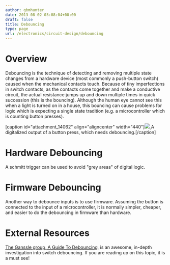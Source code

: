 ```yaml
---
author: gbmhunter
date: 2013-08-02 03:08:04+00:00
draft: false
title: Debouncing
type: page
url: /electronics/circuit-design/debouncing
---
```


# Overview




Debouncing is the technique of detecting and removing multiple state changes from a hardware device (most commonly a push-button switch) caused when the mechanical contacts touch. Because of tiny imperfections in switch contacts, as the contacts come together and make a conductive circuit, the actual resistance jumps up and down multiple times in quick succession (this is the bouncing). Although the human eye cannot see this when a light is turned on in a house, this bouncing can cause problems for logic which is expecting a single state tradition (e.g. a microcontroller which is counting button presses).


[caption id="attachment_14062" align="aligncenter" width="440"][![](http://blog.mbedded.ninja/wp-content/uploads/2013/08/button-press-needs-debouncing.jpg)
](http://blog.mbedded.ninja/wp-content/uploads/2013/08/button-press-needs-debouncing.jpg) A digitalized output of a button press, which needs debouncing.[/caption]


# Hardware Debouncing




A schmitt trigger can be used to avoid "grey areas" of digital logic.




# Firmware Debouncing




Another way to debounce inputs is to use firmware. Assuming the button is connected to the input of a microcontroller, it is normally simpler, cheaper, and easier to do the debouncing in firmware than hardware.




# External Resources




[The Ganssle group, A Guide To Debouncing](http://www.ganssle.com/debouncing.pdf), is an awesome, in-depth investigation into switch debouncing. If you are reading up on this topic, it is a must see!



